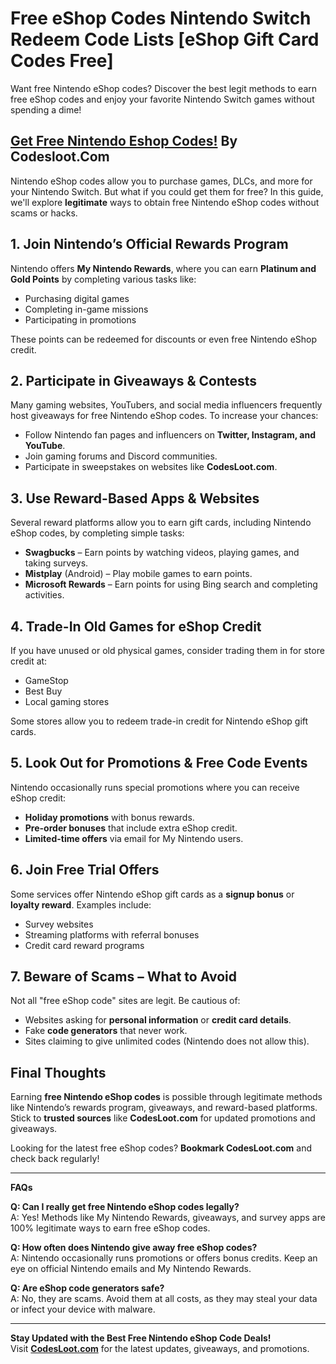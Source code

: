 # Free eShop Codes Nintendo Switch Redeem Code Lists [eShop Gift Card Codes Free]
Want free Nintendo eShop codes? Discover the best legit methods to earn free eShop codes and enjoy your favorite Nintendo Switch games without spending a dime!
## [Get Free Nintendo Eshop Codes!](https://codesloot.com/) By Codesloot.Com

Nintendo eShop codes allow you to purchase games, DLCs, and more for your Nintendo Switch. But what if you could get them for free? In this guide, we'll explore **legitimate** ways to obtain free Nintendo eShop codes without scams or hacks.

## 1. Join Nintendo’s Official Rewards Program
Nintendo offers **My Nintendo Rewards**, where you can earn **Platinum and Gold Points** by completing various tasks like:
- Purchasing digital games
- Completing in-game missions
- Participating in promotions

These points can be redeemed for discounts or even free Nintendo eShop credit.

## 2. Participate in Giveaways & Contests
Many gaming websites, YouTubers, and social media influencers frequently host giveaways for free Nintendo eShop codes. To increase your chances:
- Follow Nintendo fan pages and influencers on **Twitter, Instagram, and YouTube**.
- Join gaming forums and Discord communities.
- Participate in sweepstakes on websites like **CodesLoot.com**.

## 3. Use Reward-Based Apps & Websites
Several reward platforms allow you to earn gift cards, including Nintendo eShop codes, by completing simple tasks:
- **Swagbucks** – Earn points by watching videos, playing games, and taking surveys.
- **Mistplay** (Android) – Play mobile games to earn points.
- **Microsoft Rewards** – Earn points for using Bing search and completing activities.

## 4. Trade-In Old Games for eShop Credit
If you have unused or old physical games, consider trading them in for store credit at:
- GameStop
- Best Buy
- Local gaming stores

Some stores allow you to redeem trade-in credit for Nintendo eShop gift cards.

## 5. Look Out for Promotions & Free Code Events
Nintendo occasionally runs special promotions where you can receive eShop credit:
- **Holiday promotions** with bonus rewards.
- **Pre-order bonuses** that include extra eShop credit.
- **Limited-time offers** via email for My Nintendo users.

## 6. Join Free Trial Offers
Some services offer Nintendo eShop gift cards as a **signup bonus** or **loyalty reward**. Examples include:
- Survey websites
- Streaming platforms with referral bonuses
- Credit card reward programs

## 7. Beware of Scams – What to Avoid
Not all "free eShop code" sites are legit. Be cautious of:
- Websites asking for **personal information** or **credit card details**.
- Fake **code generators** that never work.
- Sites claiming to give unlimited codes (Nintendo does not allow this).

## Final Thoughts
Earning **free Nintendo eShop codes** is possible through legitimate methods like Nintendo’s rewards program, giveaways, and reward-based platforms. Stick to **trusted sources** like **CodesLoot.com** for updated promotions and giveaways.

Looking for the latest free eShop codes? **Bookmark CodesLoot.com** and check back regularly!

---
**FAQs**

**Q: Can I really get free Nintendo eShop codes legally?**  
A: Yes! Methods like My Nintendo Rewards, giveaways, and survey apps are 100% legitimate ways to earn free eShop codes.

**Q: How often does Nintendo give away free eShop codes?**  
A: Nintendo occasionally runs promotions or offers bonus credits. Keep an eye on official Nintendo emails and My Nintendo Rewards.

**Q: Are eShop code generators safe?**  
A: No, they are scams. Avoid them at all costs, as they may steal your data or infect your device with malware.

---
**Stay Updated with the Best Free Nintendo eShop Code Deals!**  
Visit **[CodesLoot.com](https://codesloot.com/)** for the latest updates, giveaways, and promotions.

